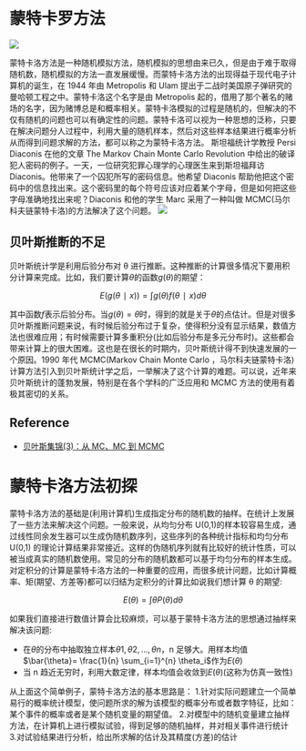 # 蒙特卡罗方法

![](http://cos.name/wp-content/uploads/2013/01/monte-carlo-simulation.jpg?_=3118875)

蒙特卡洛方法是一种随机模拟方法，随机模拟的思想由来已久，但是由于难于取得随机数，随机模拟的方法一直发展缓慢。而蒙特卡洛方法的出现得益于现代电子计算机的诞生，在 1944 年由 Metropolis 和 Ulam 提出于二战时美国原子弹研究的曼哈顿工程之中。蒙特卡洛这个名字是由 Metropolis 起的，借用了那个著名的赌场的名字，因为赌博总是和概率相关。蒙特卡洛模拟的过程是随机的，但解决的不仅有随机的问题也可以有确定性的问题。蒙特卡洛可以视为一种思想的泛称，只要在解决问题分人过程中，利用大量的随机样本，然后对这些样本结果进行概率分析从而得到问题求解的方法，都可以称之为蒙特卡洛方法。
斯坦福统计学教授 Persi Diaconis 在他的文章 The Markov Chain Monte Carlo Revolution 中给出的破译犯人密码的例子。一天，一位研究犯罪心理学的心理医生来到斯坦福拜访 Diaconis。他带来了一个囚犯所写的密码信息。他希望 Diaconis 帮助他把这个密码中的信息找出来。这个密码里的每个符号应该对应着某个字母，但是如何把这些字母准确地找出来呢？Diaconis 和他的学生 Marc 采用了一种叫做 MCMC(马尔科夫链蒙特卡洛)的方法解决了这个问题。
![](https://img3.doubanio.com/view/note/large/public/p9282000.jpg)

## 贝叶斯推断的不足

贝叶斯统计学是利用后验分布对 θ 进行推断。这种推断的计算很多情况下要用积分计算来完成。比如，我们要计算$θ$的函数$g(θ)$的期望：

$$
E(g(θ∣x))=∫g(θ)f(θ∣x)dθ
$$

其中函数$f$表示后验分布。当$g(θ)=θ$时，得到的就是关于$θ$的点估计。但是对很多贝叶斯推断问题来说，有时候后验分布过于复杂，使得积分没有显示结果，数值方法也很难应用；有时候需要计算多重积分(比如后验分布是多元分布时)。这些都会带来计算上的很大困难。这也是在很长的时期内，贝叶斯统计得不到快速发展的一个原因。1990 年代 MCMC(Markov Chain Monte Carlo ，马尔科夫链蒙特卡洛)计算方法引入到贝叶斯统计学之后，一举解决了这个计算的难题。可以说，近年来贝叶斯统计的蓬勃发展，特别是在各个学科的广泛应用和 MCMC 方法的使用有着极其密切的关系。

## Reference

- [贝叶斯集锦(3)：从 MC、MC 到 MCMC](https://site.douban.com/182577/widget/notes/10567181/note/292072927/)

# 蒙特卡洛方法初探

蒙特卡洛方法的基础是(利用计算机)生成指定分布的随机数的抽样。在统计上发展了一些方法来解决这个问题。一般来说，从均匀分布 U(0,1)的样本较容易生成，通过线性同余发生器可以生成伪随机数序列，这些序列的各种统计指标和均匀分布 U(0,1) 的理论计算结果非常接近。这样的伪随机序列就有比较好的统计性质，可以被当成真实的随机数使用。常见的分布的随机数都可以基于均匀分布的样本生成。对定积分的计算是蒙特卡洛方法的一种重要的应用，而很多统计问题，比如计算概率、矩(期望、方差等)都可以归结为定积分的计算比如说我们想计算 θ 的期望:

$$
E(\theta) = \int \theta P(\theta) d\theta
$$

如果我们直接进行数值计算会比较麻烦，可以基于蒙特卡洛方法的思想通过抽样来解决该问题:

- 在$θ$的分布中抽取独立样本$θ1,θ2,...,θn$，n 足够大。用样本均值$\bar{\theta}= \frac{1}{n} \sum_{i=1}^{n} \theta_i$作为$E(θ)$
- 当 n 趋近无穷时，利用大数定律，样本均值会收敛到$E(θ)$(这称为仿真一致性)

从上面这个简单例子，蒙特卡洛方法的基本思路是： 1.针对实际问题建立一个简单易行的概率统计模型，使问题所求的解为该模型的概率分布或者数字特征，比如：某个事件的概率或者是某个随机变量的期望值。 2.对模型中的随机变量建立抽样方法，在计算机上进行模拟试验，得到足够的随机抽样，并对相关事件进行统计 3.对试验结果进行分析，给出所求解的估计及其精度(方差)的估计
